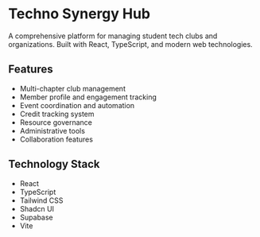 
# Techno Synergy Hub

A comprehensive platform for managing student tech clubs and organizations. Built with React, TypeScript, and modern web technologies.

## Features

- Multi-chapter club management
- Member profile and engagement tracking
- Event coordination and automation
- Credit tracking system
- Resource governance
- Administrative tools
- Collaboration features

## Technology Stack

- React
- TypeScript
- Tailwind CSS
- Shadcn UI
- Supabase
- Vite
